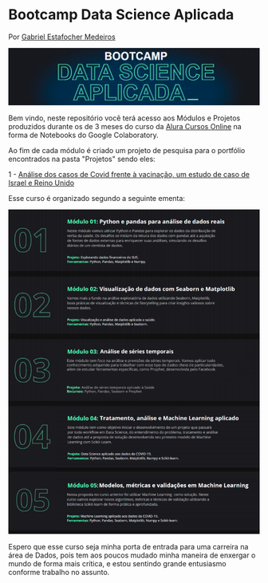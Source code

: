 # Bootcamp Data Science Aplicada

Por [Gabriel Estafocher Medeiros](https://github.com/GabrielMedeiros32)

<img src="Outros/banner.png">

Bem vindo, neste repositório você terá acesso aos Módulos e Projetos produzidos durante os de 3 meses do curso da [Alura Cursos Online](https://www.alura.com.br/) na forma de Notebooks do Google Colaboratory.

Ao fim de cada módulo é criado um projeto de pesquisa para o portfólio encontrados na pasta "Projetos" sendo eles:

1 - [Análise dos casos de Covid frente à vacinação, um estudo de caso de Israel e Reino Unido](https://github.com/GabrielMedeiros32/Bootcamp_Data_Science/blob/main/M%C3%B3dulo%201/BootcampM%C3%B3dulo1.ipynb)


Esse curso é organizado segundo a seguinte ementa:

<img src="Outros/ementa.png">

Espero que esse curso seja minha porta de entrada para uma carreira na área de Dados, pois tem aos poucos mudado minha maneira de enxergar o mundo de forma mais crítica, e estou sentindo grande entusiasmo conforme trabalho no assunto.
